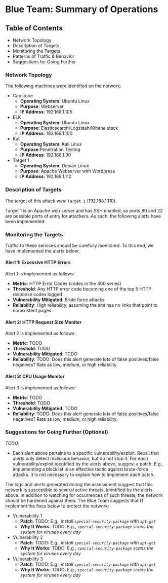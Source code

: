 # Blue Team: Summary of Operations

## Table of Contents
- Network Topology
- Description of Targets
- Monitoring the Targets
- Patterns of Traffic & Behavior
- Suggestions for Going Further

### Network Topology

The following machines were identified on the network:
- Capstone
  - **Operating System**: Ubuntu Linux
  - **Purpose**: Webserver
  - **IP Address**: 192.168.1.105
- ELK
  - **Operating System**: Ubuntu Linux
  - **Purpose**: Elasticsearch/Logstash/Kibana stack
  - **IP Address**: 192.168.1.100
- Kali
  - **Operating System**: Kali Linux
  - **Purpose**:Penetration Testing
  - **IP Address**: 192.168.1.90
- Target 1
  - **Operating System**: Debian Linux
  - **Purpose**: Apache Webserver with Wordpress
  - **IP Address**: 192.168.1.110

### Description of Targets

The target of this attack was: `Target 1` (192.168.1.110).

Target 1 is an Apache web server and has SSH enabled, so ports 80 and 22 are possible ports of entry for attackers. As such, the following alerts have been implemented:

### Monitoring the Targets

Traffic to these services should be carefully monitored. To this end, we have implemented the alerts below:

#### Alert 1: Excessive HTTP Errors

Alert 1 is implemented as follows:
  - **Metric**: HTTP Error Codes (codes in the 400 series)
  - **Threshold**: Any HTTP error code becoming one of the top 5 HTTP response codes logged
  - **Vulnerability Mitigated**: Brute force attacks
  - **Reliability**: High reliability, assuming the site has no links that point to nonexistent pages

#### Alert 2: HTTP Request Size Monitor
Alert 2 is implemented as follows:
  - **Metric**: TODO
  - **Threshold**: TODO
  - **Vulnerability Mitigated**: TODO
  - **Reliability**: TODO: Does this alert generate lots of false positives/false negatives? Rate as low, medium, or high reliability.

#### Alert 3: CPU Usage Monitor
Alert 3 is implemented as follows:
  - **Metric**: TODO
  - **Threshold**: TODO
  - **Vulnerability Mitigated**: TODO
  - **Reliability**: TODO: Does this alert generate lots of false positives/false negatives? Rate as low, medium, or high reliability.

### Suggestions for Going Further (Optional)
_TODO_: 
- Each alert above pertains to a specific vulnerability/exploit. Recall that alerts only detect malicious behavior, but do not stop it. For each vulnerability/exploit identified by the alerts above, suggest a patch. E.g., implementing a blocklist is an effective tactic against brute-force attacks. It is not necessary to explain _how_ to implement each patch.

The logs and alerts generated during the assessment suggest that this network is susceptible to several active threats, identified by the alerts above. In addition to watching for occurrences of such threats, the network should be hardened against them. The Blue Team suggests that IT implement the fixes below to protect the network:
- Vulnerability 1
  - **Patch**: TODO: E.g., _install `special-security-package` with `apt-get`_
  - **Why It Works**: TODO: E.g., _`special-security-package` scans the system for viruses every day_
- Vulnerability 2
  - **Patch**: TODO: E.g., _install `special-security-package` with `apt-get`_
  - **Why It Works**: TODO: E.g., _`special-security-package` scans the system for viruses every day_
- Vulnerability 3
  - **Patch**: TODO: E.g., _install `special-security-package` with `apt-get`_
  - **Why It Works**: TODO: E.g., _`special-security-package` scans the system for viruses every day_
